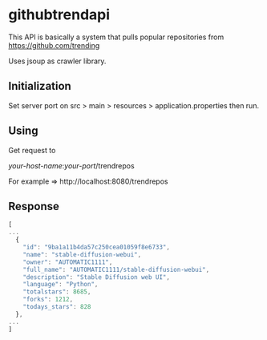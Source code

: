 # githubtrendapi

This API is basically a system that pulls popular repositories from https://github.com/trending

Uses jsoup as crawler library.

## Initialization

Set server port on src > main > resources > application.properties then run.

## Using

Get request to 

*your-host-name*:*your-port*/trendrepos

For example => http://localhost:8080/trendrepos 

## Response

```javascript
[
...
  {
    "id": "9ba1a11b4da57c250cea01059f8e6733",
    "name": "stable-diffusion-webui",
    "owner": "AUTOMATIC1111",
    "full_name": "AUTOMATIC1111/stable-diffusion-webui",
    "description": "Stable Diffusion web UI",
    "language": "Python",
    "totalstars": 8685,
    "forks": 1212,
    "todays_stars": 828
  },
...
]
```
